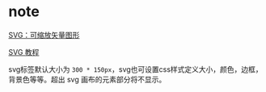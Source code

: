 # note

[SVG：可缩放矢量图形](https://developer.mozilla.org/zh-CN/docs/Web/SVG)

[SVG 教程](https://developer.mozilla.org/zh-CN/docs/Web/SVG/Tutorial)

svg标签默认大小为 `300 * 150px`，svg也可设置css样式定义大小，颜色，边框，背景色等等。超出 svg 画布的元素部分将不显示。
